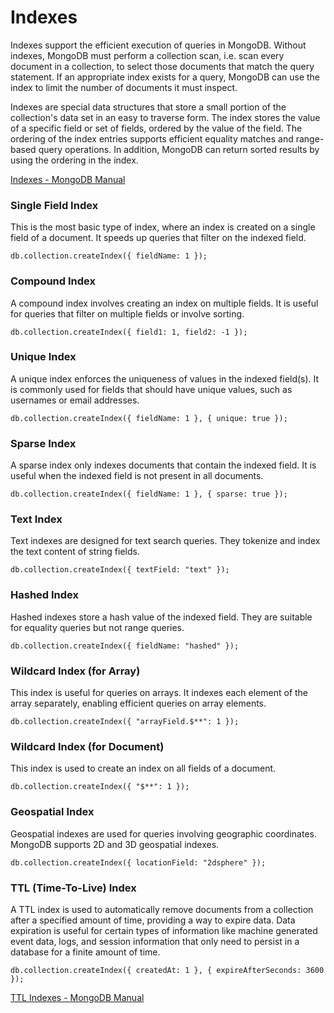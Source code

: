 # Indexes

Indexes support the efficient execution of queries in MongoDB. Without indexes, MongoDB must perform a collection scan, i.e. scan every document in a collection, to select those documents that match the query statement. If an appropriate index exists for a query, MongoDB can use the index to limit the number of documents it must inspect.

Indexes are special data structures that store a small portion of the collection's data set in an easy to traverse form. The index stores the value of a specific field or set of fields, ordered by the value of the field. The ordering of the index entries supports efficient equality matches and range-based query operations. In addition, MongoDB can return sorted results by using the ordering in the index.

[Indexes - MongoDB Manual](https://www.mongodb.com/docs/manual/indexes)

### Single Field Index

This is the most basic type of index, where an index is created on a single field of a document. It speeds up queries that filter on the indexed field.

`db.collection.createIndex({ fieldName: 1 });`

### Compound Index

A compound index involves creating an index on multiple fields. It is useful for queries that filter on multiple fields or involve sorting.

`db.collection.createIndex({ field1: 1, field2: -1 });`

### Unique Index

A unique index enforces the uniqueness of values in the indexed field(s). It is commonly used for fields that should have unique values, such as usernames or email addresses.

`db.collection.createIndex({ fieldName: 1 }, { unique: true });`

### Sparse Index

A sparse index only indexes documents that contain the indexed field. It is useful when the indexed field is not present in all documents.

`db.collection.createIndex({ fieldName: 1 }, { sparse: true });`

### Text Index

Text indexes are designed for text search queries. They tokenize and index the text content of string fields.

`db.collection.createIndex({ textField: "text" });`

### Hashed Index

Hashed indexes store a hash value of the indexed field. They are suitable for equality queries but not range queries.

`db.collection.createIndex({ fieldName: "hashed" });`

### Wildcard Index (for Array)

This index is useful for queries on arrays. It indexes each element of the array separately, enabling efficient queries on array elements.

`db.collection.createIndex({ "arrayField.$**": 1 });`

### Wildcard Index (for Document)

This index is used to create an index on all fields of a document.

`db.collection.createIndex({ "$**": 1 });`

### Geospatial Index

Geospatial indexes are used for queries involving geographic coordinates. MongoDB supports 2D and 3D geospatial indexes.

`db.collection.createIndex({ locationField: "2dsphere" });`

### TTL (Time-To-Live) Index

A TTL index is used to automatically remove documents from a collection after a specified amount of time, providing a way to expire data. Data expiration is useful for certain types of information like machine generated event data, logs, and session information that only need to persist in a database for a finite amount of time.

`db.collection.createIndex({ createdAt: 1 }, { expireAfterSeconds: 3600 });`

[TTL Indexes - MongoDB Manual](https://docs.mongodb.com/manual/core/index-ttl)
